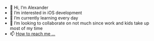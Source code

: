 - 👋 Hi, I’m Alexander
- 👀 I’m interested in iOS development
- 🌱 I’m currently learning every day
- 💞️ I’m looking to collaborate on not much since work and kids take up most of my time
- 📫 [How to reach me ...](mailto:a.stillesjo@gmail.com)

<!---
stillesjo/stillesjo is a ✨ special ✨ repository because its `README.md` (this file) appears on your GitHub profile.
You can click the Preview link to take a look at your changes.
--->
